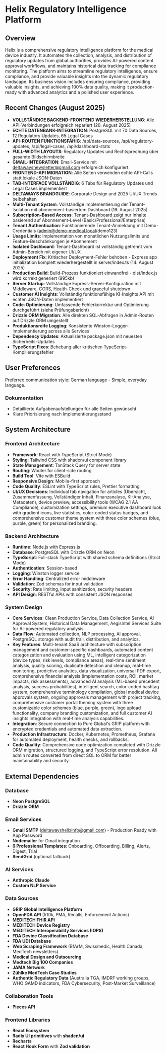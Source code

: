 # Helix Regulatory Intelligence Platform

## Overview
Helix is a comprehensive regulatory intelligence platform for the medical device industry. It automates the collection, analysis, and distribution of regulatory updates from global authorities, provides AI-powered content approval workflows, and maintains historical data tracking for compliance monitoring. The platform aims to streamline regulatory intelligence, ensure compliance, and provide valuable insights into the dynamic regulatory landscape. Its business vision includes ensuring compliance, providing valuable insights, and achieving 100% data quality, making it production-ready with advanced analytics and a polished user experience.

## Recent Changes (August 2025)
- **VOLLSTÄNDIGE BACKEND-FRONTEND WIEDERHERSTELLUNG**: Alle API-Verbindungen erfolgreich repariert (20. August 2025)
- **ECHTE DATENBANK-INTEGRATION**: PostgreSQL mit 70 Data Sources, 12 Regulatory Updates, 65 Legal Cases
- **API-ROUTEN FUNKTIONSFÄHIG**: /api/data-sources, /api/regulatory-updates, /api/legal-cases, /api/dashboard-stats
- **FULL-WIDTH LAYOUTS**: Regulatory Updates und Rechtsprechung über gesamte Bildschirmbreite
- **GMAIL-INTEGRATION**: Email-Service mit deltawaysnewsletter@gmail.com erfolgreich konfiguriert
- **FRONTEND-API MIGRATION**: Alle Seiten verwenden echte API-Calls statt lokale JSON-Daten
- **TAB-INTERFACE VOLLSTÄNDIG**: 6 Tabs für Regulatory Updates und Legal Cases implementiert
- **DELTAWAYS BRANDGUIDE**: Corporate Design und 2025 UI/UX Trends beibehalten
- **Multi-Tenant System**: Vollständige Implementierung der Tenant-Isolation mit abonnement-basiertem Dashboard (16. August 2025)
- **Subscription-Based Access**: Tenant-Dashboard zeigt nur Inhalte basierend auf Abonnement-Level (Basic/Professional/Enterprise)
- **Tenant Authentication**: Funktionierende Tenant-Anmeldung mit Demo-Credentials (admin@demo-medical.local/demo123)
- **Usage Limits**: Implementation von monatlichen Nutzungslimits und Feature-Beschränkungen je Abonnement
- **Isolated Dashboard**: Tenant-Dashboard ist vollständig getrennt vom Admin-Bereich mit eigener UI/UX
- **Deployment Fix**: Kritischer Deployment-Fehler behoben - Express app initialization komplett wiederhergestellt in server/index.ts (14. August 2025)
- **Production Build**: Build-Prozess funktioniert einwandfrei - dist/index.js wird korrekt generiert (995kb)
- **Server Startup**: Vollständige Express-Server-Konfiguration mit Middleware, CORS, Health-Check und graceful shutdown
- **Customer AI Insights**: Vollständig funktionsfähige KI-Insights API mit echten JSON-Daten implementiert
- **Code-Optimierung**: Umfassende Fehlerkorrektur und Optimierung durchgeführt (siehe Prüfungsbericht)
- **Drizzle ORM Migration**: Alle direkten SQL-Abfragen in Admin-Routen auf Drizzle ORM umgestellt
- **Produktionsreife Logging**: Konsistente Winston-Logger-Implementierung across alle Services
- **Dependency Updates**: Aktualisierte package.json mit neuesten Sicherheits-Updates
- **TypeScript Fixes**: Behebung aller kritischen TypeScript-Kompilierungsfehler

## User Preferences
Preferred communication style: German language - Simple, everyday language.

### Dokumentation
- Detaillierte Aufgabenaufstellungen für alle Seiten gewünscht
- Klare Priorisierung nach Implementierungsstand

## System Architecture

### Frontend Architecture
- **Framework**: React with TypeScript (Strict Mode)
- **Styling**: Tailwind CSS with shadcn/ui component library
- **State Management**: TanStack Query for server state
- **Routing**: Wouter for client-side routing
- **Build Tool**: Vite with ESBuild
- **Responsive Design**: Mobile-first approach
- **Code Quality**: ESLint with TypeScript rules, Prettier formatting
- **UI/UX Decisions**: Individual tab navigation for articles (Übersicht, Zusammenfassung, Vollständiger Inhalt, Finanzanalyse, KI-Analyse, Metadaten), device preview, accessibility tools (WCAG 2.1 AA Compliance), customization settings, premium executive dashboard look with gradient icons, live statistics, color-coded status badges, and comprehensive customer theme system with three color schemes (blue, purple, green) for personalized branding.

### Backend Architecture
- **Runtime**: Node.js with Express.js
- **Database**: PostgreSQL with Drizzle ORM on Neon
- **TypeScript**: Full-stack TypeScript with shared schema definitions (Strict Mode)
- **Authentication**: Session-based
- **Logging**: Winston logger service
- **Error Handling**: Centralized error middleware
- **Validation**: Zod schemas for input validation
- **Security**: Rate limiting, input sanitization, security headers
- **API Design**: RESTful APIs with consistent JSON responses

### System Design
- **Core Services**: Clean Production Service, Data Collection Service, AI Approval System, Historical Data Management, AegisIntel Services Suite for AI-powered regulatory analysis.
- **Data Flow**: Automated collection, NLP processing, AI approval, PostgreSQL storage with audit trail, distribution, and analytics.
- **Key Features**: Multi-tenant SaaS architecture with subscription management and customer-specific dashboards, automated content categorization and evaluation using ML, intelligent categorization (device types, risk levels, compliance areas), real-time sentiment analysis, quality scoring, duplicate detection and cleanup, real-time monitoring, predictive analytics, data visualization, universal PDF export, comprehensive financial analysis (implementation costs, ROI, market impacts, risk assessments), advanced AI analysis (ML-based precedent analysis, success probabilities), intelligent search, color-coded hashtag system, comprehensive terminology compilation, global medical device approvals system, ongoing approvals management with project tracking, comprehensive customer portal theming system with three customizable color schemes (blue, purple, green), logo upload functionality, company branding customization, and full customer AI insights integration with real-time analysis capabilities.
- **Integration**: Secure connection to Pure Global's GRIP platform with encrypted credentials and automated data extraction.
- **Production Infrastructure**: Docker, Kubernetes, Prometheus, Grafana for automated deployment, health checks, and rollbacks.
- **Code Quality**: Comprehensive code optimization completed with Drizzle ORM migration, structured logging, and TypeScript error resolution. All admin routes converted from direct SQL to ORM for better maintainability and security.

## External Dependencies

### Database
- **Neon PostgreSQL**
- **Drizzle ORM**

### Email Services
- **Gmail SMTP** (deltawayshelixinfo@gmail.com) - Production Ready with App Password
- **Nodemailer** for Gmail integration
- **6 Professional Templates**: Onboarding, Offboarding, Billing, Alerts, Digest, Trial
- **SendGrid** (optional fallback)

### AI Services
- **Anthropic Claude**
- **Custom NLP Service**

### Data Sources
- **GRIP Global Intelligence Platform**
- **OpenFDA API** (510k, PMA, Recalls, Enforcement Actions)
- **MEDITECH FHIR API**
- **MEDITECH Device Registry**
- **MEDITECH Interoperability Services (IOPS)**
- **FDA Device Classification Database**
- **FDA UDI Database**
- **Web Scraping Framework** (BfArM, Swissmedic, Health Canada, MedTech newsletters)
- **Medical Design and Outsourcing**
- **Medtech Big 100 Companies**
- **JAMA Network**
- **Zühlke MedTech Case Studies**
- **Authentic Regulatory Data** (Australia TGA, IMDRF working groups, WHO GAMD indicators, FDA Cybersecurity, Post-Market Surveillance)

### Collaboration Tools
- **Pieces API**

### Frontend Libraries
- **React Ecosystem**
- **Radix UI primitives** with **shadcn/ui**
- **Recharts**
- **React Hook Form** with **Zod validation**